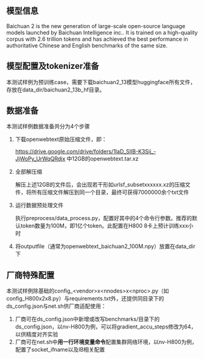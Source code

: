 ## 模型信息

Baichuan 2 is the new generation of large-scale open-source language models launched by Baichuan Intelligence inc.. It is trained on a high-quality corpus with 2.6 trillion tokens and has achieved the best performance in authoritative Chinese and English benchmarks of the same size.

## 模型配置及tokenizer准备

本测试样例为预训练case，需要下载baichuan2\_13模型huggingface所有文件， 存放在data_dir/baichuan2_13b_hf目录。

## 数据准备

本测试样例数据准备共分为4个步骤

1. 下载openwebtext原始压缩文件，即：

   https://drive.google.com/drive/folders/1IaD_SIIB-K3Sij_-JjWoPy_UrWqQRdjx 中12GB的openwebtext.tar.xz

2. 全部解压缩

   解压上述12GB的文件后，会出现若干形如urlsf_subsetxxxxxx.xz的压缩文件，将所有压缩文件解压到同一个目录，最终可获得7000000余个txt文件

3. 运行数据预处理文件

   执行preprocess/data_process.py，配置好其中的4个命令行参数。推荐的默认token数量为100M，即1亿个token。此配置在H800 8卡上预计训练xxx小时

4. 将outputfile（通常为openwebtext_baichuan2_100M.npy）放置在data_dir下

## 厂商特殊配置

本测试样例除基础的config_\<vendor\>x\<nnodes>x\<nproc\>.py（如config_H800x2x8.py）与requirements.txt外，还提供同目录下的ds_config.json与net.sh供厂商适配使用：

1. 厂商可在ds_config.json中新增或改写benchmarks/目录下的ds_config.json，以nv-H800为例，可以将gradient_accu_steps修改为64，以供精度对齐实验
2. 厂商可在net.sh中**用一行环境变量命令**配置集群网络环境，以nv-H800为例，配置了socket_ifname以及IB相关配置